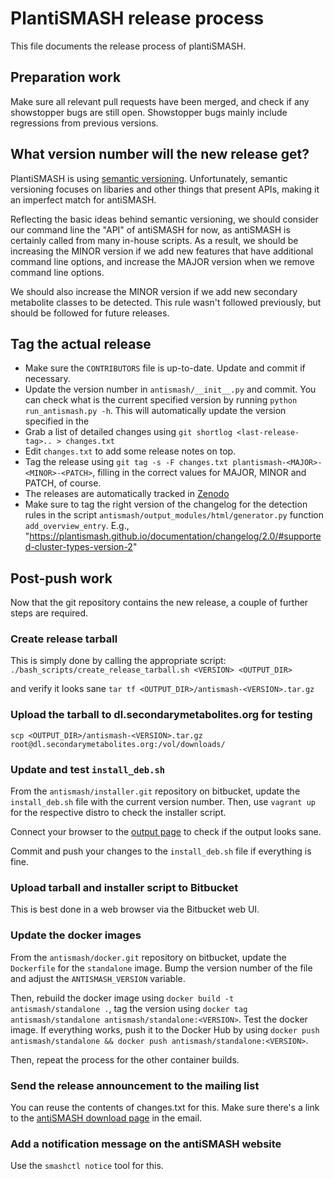 PlantiSMASH release process
=========================

This file documents the release process of plantiSMASH.


Preparation work
----------------

Make sure all relevant pull requests have been merged, and check if any
showstopper bugs are still open. Showstopper bugs mainly include regressions
from previous versions.


What version number will the new release get?
---------------------------------------------

PlantiSMASH is using [semantic versioning](http://semver.org/). Unfortunately,
semantic versioning focuses on libaries and other things that present APIs,
making it an imperfect match for antiSMASH.

Reflecting the basic ideas behind semantic versioning, we should consider our
command line the "API" of antiSMASH for now, as antiSMASH is certainly called
from many in-house scripts. As a result, we should be increasing the MINOR
version if we add new features that have additional command line options, and
increase the MAJOR version when we remove command line options.

We should also increase the MINOR version if we add new secondary metabolite
classes to be detected. This rule wasn't followed previously, but should be
followed for future releases.


Tag the actual release
----------------------

* Make sure the `CONTRIBUTORS` file is up-to-date. Update and commit if
  necessary.
* Update the version number in `antismash/__init__.py` and commit. You can check what is the current specified version by running `python run_antismash.py -h`. This will automatically update the version specified in the 
* Grab a list of detailed changes using `git shortlog <last-release-tag>.. >
  changes.txt`
* Edit `changes.txt` to add some release notes on top.
* Tag the release using `git tag -s -F changes.txt
  plantismash-<MAJOR>-<MINOR>-<PATCH>`, filling in the correct values for MAJOR,
  MINOR and PATCH, of course.
* The releases are automatically tracked in [Zenodo](https://zenodo.org)
* Make sure to tag the right version of the changelog for the detection rules in the script `antismash/output_modules/html/generator.py` function `add_overview_entry`. E.g., "https://plantismash.github.io/documentation/changelog/2.0/#supported-cluster-types-version-2"



Post-push work
--------------

Now that the git repository contains the new release, a couple of further steps
are required.

### Create release tarball

This is simply done by calling the appropriate script:
`./bash_scripts/create_release_tarball.sh <VERSION> <OUTPUT_DIR>`

and verify it looks sane `tar tf <OUTPUT_DIR>/antismash-<VERSION>.tar.gz`

### Upload the tarball to dl.secondarymetabolites.org for testing

`scp <OUTPUT_DIR>/antismash-<VERSION>.tar.gz
root@dl.secondarymetabolites.org:/vol/downloads/`

### Update and test `install_deb.sh`

From the `antismash/installer.git` repository on bitbucket, update the
`install_deb.sh` file with the current version number. Then, use `vagrant up`
for the respective distro to check the installer script.

Connect your browser to the [output page](http://localhost:8080/) to check if
the output looks sane.

Commit and push your changes to the `install_deb.sh` file if everything is fine.

### Upload tarball and installer script to Bitbucket

This is best done in a web browser via the Bitbucket web UI.

### Update the docker images

From the `antismash/docker.git` repository on bitbucket, update the `Dockerfile`
for the `standalone` image. Bump the version number of the file and adjust the
`ANTISMASH_VERSION` variable.

Then, rebuild the docker image using `docker build -t antismash/standalone .`,
tag the version using `docker tag antismash/standalone
antismash/standalone:<VERSION>`. Test the docker image. If everything works,
push it to the Docker Hub by using `docker push antismash/standalone && docker
push antismash/standalone:<VERSION>`.

Then, repeat the process for the other container builds.

### Send the release announcement to the mailing list

You can reuse the contents of changes.txt for this. Make sure there's a link to
the [antiSMASH download
page](http://antismash.secondarymetabolites.org/dowload/) in the email.

### Add a notification message on the antiSMASH website

Use the `smashctl notice` tool for this.
